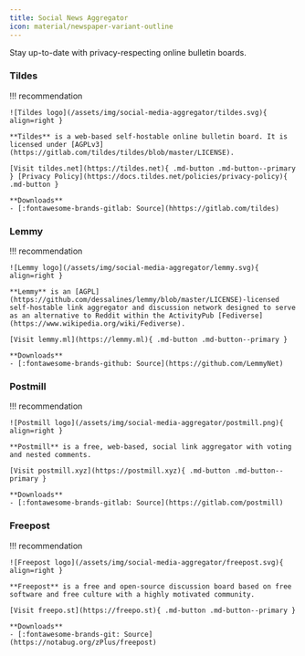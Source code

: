 ```yaml
---
title: Social News Aggregator
icon: material/newspaper-variant-outline
---
```


Stay up-to-date with privacy-respecting online bulletin boards.

### Tildes

!!! recommendation

    ![Tildes logo](/assets/img/social-media-aggregator/tildes.svg){ align=right }
    
    **Tildes** is a web-based self-hostable online bulletin board. It is licensed under [AGPLv3](https://gitlab.com/tildes/tildes/blob/master/LICENSE).
    
    [Visit tildes.net](https://tildes.net){ .md-button .md-button--primary } [Privacy Policy](https://docs.tildes.net/policies/privacy-policy){ .md-button }
    
    **Downloads**
    - [:fontawesome-brands-gitlab: Source](hhttps://gitlab.com/tildes)

### Lemmy

!!! recommendation

    ![Lemmy logo](/assets/img/social-media-aggregator/lemmy.svg){ align=right }
    
    **Lemmy** is an [AGPL](https://github.com/dessalines/lemmy/blob/master/LICENSE)-licensed self-hostable link aggregator and discussion network designed to serve as an alternative to Reddit within the ActivityPub [Fediverse](https://www.wikipedia.org/wiki/Fediverse).
    
    [Visit lemmy.ml](https://lemmy.ml){ .md-button .md-button--primary }
    
    **Downloads**
    - [:fontawesome-brands-github: Source](https://github.com/LemmyNet)

### Postmill

!!! recommendation

    ![Postmill logo](/assets/img/social-media-aggregator/postmill.png){ align=right }
    
    **Postmill** is a free, web-based, social link aggregator with voting and nested comments.
    
    [Visit postmill.xyz](https://postmill.xyz){ .md-button .md-button--primary }
    
    **Downloads**
    - [:fontawesome-brands-gitlab: Source](https://gitlab.com/postmill)

### Freepost

!!! recommendation

    ![Freepost logo](/assets/img/social-media-aggregator/freepost.svg){ align=right }
    
    **Freepost** is a free and open-source discussion board based on free software and free culture with a highly motivated community.
    
    [Visit freepo.st](https://freepo.st){ .md-button .md-button--primary }
    
    **Downloads**
    - [:fontawesome-brands-git: Source](https://notabug.org/zPlus/freepost)
